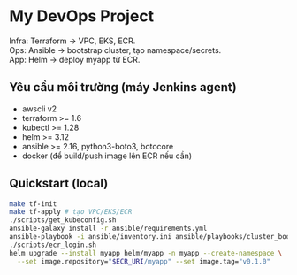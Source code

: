 # My DevOps Project

Infra: Terraform → VPC, EKS, ECR.\
Ops: Ansible → bootstrap cluster, tạo namespace/secrets.\
App: Helm → deploy myapp từ ECR.

## Yêu cầu môi trường (máy Jenkins agent)
- awscli v2
- terraform >= 1.6
- kubectl >= 1.28
- helm >= 3.12
- ansible >= 2.16, python3-boto3, botocore
- docker (để build/push image lên ECR nếu cần)

## Quickstart (local)
```bash
make tf-init
make tf-apply # tạo VPC/EKS/ECR
./scripts/get_kubeconfig.sh
ansible-galaxy install -r ansible/requirements.yml
ansible-playbook -i ansible/inventory.ini ansible/playbooks/cluster_bootstrap.yml
./scripts/ecr_login.sh
helm upgrade --install myapp helm/myapp -n myapp --create-namespace \
  --set image.repository="$ECR_URI/myapp" --set image.tag="v0.1.0"